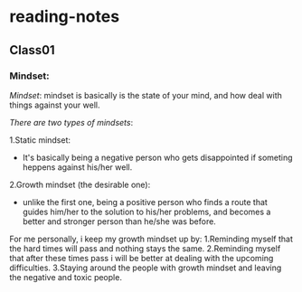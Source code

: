 # **reading-notes**

## Class01

### Mindset:
*Mindset*: mindset is basically is the state of your mind, and how deal with things against your well.

*There are two types of mindsets*:

1.Static mindset:
  - It's basically being a negative person who gets disappointed if someting heppens against his/her well.
  
2.Growth mindset (the desirable one):
  - unlike the first one, being a positive person who finds a route that guides him/her to the solution to his/her problems, and becomes a better and stronger person than he/she was before.

For me personally, i keep my growth mindset up by:
1.Reminding myself that the hard times will pass and nothing stays the same.
2.Reminding myself that after these times pass i will be better at dealing with the upcoming difficulties.
3.Staying around the people with growth mindset and leaving the negative and toxic people.

